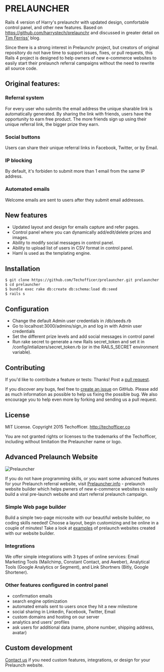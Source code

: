 # PRELAUNCHER

Rails 4 version of Harry's prelaunchr with updated design, comfortable control panel, and other new features. Based on https://github.com/harrystech/prelaunchr and discussed in greater detail on [Tim Ferriss'](http://fourhourworkweek.com/2014/07/21/harrys-prelaunchr-email/) blog.

Since there is a strong interest in Prelaunchr project, but creators of original repository do not have time to support issues, fixes, or pull requests, this Rails 4 project is designed to help owners of new e-commerce websites to easily start their prelaunch referral campaigns without the need to rewrite all source code.

## Original features:
### Referral system
For every user who submits the email address the unique sharable link is automatically generated. By sharing the link with friends, users have the opportunity to earn free product. The more friends sign up using their unique referral link, the bigger prize they earn.
### Social buttons
Users can share their unique referral links in Facebook, Twitter, or by Email.
### IP blocking
By default, it's forbiden to submit more than 1 email from the same IP address.
### Automated emails
Welcome emails are sent to users after they submit email addresses.
## New features
- Updated layout and design for emails capture and refer pages.
- Control panel where you can dynamically add/edit/delete prizes and images.
- Ability to modify social messages in control panel.
- Ability to upload list of users in CSV format in control panel.
- Haml is used as the templating engine.

## Installation
```sh
$ git clone https://github.com/Techofficer/prelauncher.git prelauncher
$ cd prelauncher
$ bundle exec rake db:create db:schema:load db:seed
$ rails s
```
## Configuration
- Change the default Admin user credentials in /db/seeds.rb
- Go to localhost:3000/admins/sign_in and log in with Admin user credentials
- Set the different prize levels and add social messages in control panel
- Run rake secret to generate a new Rails secret_token and set it in /config/intializers/secret_token.rb (or in the RAILS_SECRET environment variable).

## Contributing
If you'd like to contribute a feature or tests: Thanks! Post a [pull request](https://github.com/Techofficer/prelauncher/compare/).

If you discover any bugs, feel free to [create an issue](https://github.com/Techofficer/prelauncher/issues) on GitHub. Please add as much information as possible to help us fixing the possible bug. We also encourage you to help even more by forking and sending us a pull request.

## License
MIT License. Copyright 2015 Techofficer. http://techofficer.co

You are not granted rights or licenses to the trademarks of the Techofficer, including without limitation the Prelauncher name or logo.

## Advanced Prelaunch Website
![Prelauncher](http://prelauncher.info/prelauncher-black.png)

If you do not have programming skills, or you want some advanced features for your Prelaunch referral website, visit [Prelauncher.info](http://prelauncher.info) - prelaunch website builder which helps pwners of new e-commerce websites to easily build a viral pre-launch website and start referral prelaunch campaign.
### Simple Web page builder
Build a simple two-page microsite with our beautiful website builder, no coding skills needed! Choose a layout, begin customizing and be online in a couple of minutes! Take a look at [examples](http://prelauncher.info/examples) of prelaunch websites created with our website builder.  
### Integrations
We offer simple integrations with 3 types of online services: Email Marketing Tools (Mailchimp, Constant Contact, and Aweber), Analytical Tools (Google Analytics or Segment), and Link Shortners (Bitly, Google Shortener).
### Other features configured in control panel
- confirmation emails
- search engine optimization
- automated emails sent to users once they hit a new milestone
- social sharing in Linkedin, Facebook, Twitter, Email
- custom domains and hosting on our server
- analytics and users' profiles
- ask users for additional data (name, phone number, shipping address, avatar)

## Custom development
[Contact us](http://prelauncher.info/contact) if you need custom features, integrations, or design for your Prelaunch website.


